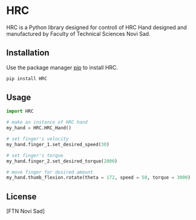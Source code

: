 # HRC

HRC is a Python library designed for controll of HRC Hand designed and manufactured by Faculty of Technical Sciences Novi Sad.

## Installation

Use the package manager [pip](https://pip.pypa.io/en/stable/) to install HRC.

```bash
pip install HRC
```

## Usage

```python
import HRC

# make an instance of HRC hand
my_hand = HRC.HRC_Hand()

# set finger's velocity
my_hand.finger_1.set_desired_speed(30)

# set finger's torque
my_hand.finger_2.set_desired_torque(2000)

# move finger for desired amount
my_hand.thumb_flexion.rotate(theta = 172, speed = 50, torque = 3000)
```

## License

[FTN Novi Sad]